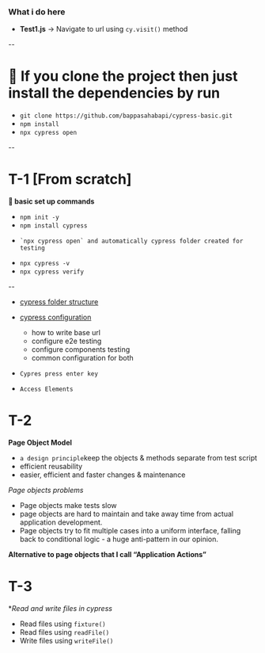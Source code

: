### What i do here

- **Test1.js** -> Navigate to url using `cy.visit()` method



--
# 🌱 If you clone the project then just install the dependencies by run

- `git clone https://github.com/bappasahabapi/cypress-basic.git`
- `npm install`
- `npx cypress open`


--

#    T-1 [From scratch]
**🌱 basic set up commands**
-    `npm init -y`
-    `npm install cypress`
-     `npx cypress open` and automatically cypress folder created for testing
-    `npx cypress -v`
-    `npx cypress verify`


--

- [cypress folder structure](https://docs.cypress.io/guides/core-concepts/writing-and-organizing-tests)
- [cypress configuration](https://docs.cypress.io/guides/references/configuration)
    
    - how to write base url
    - configure e2e testing 
    - configure components testing
    - common configuration for both
    
- `Cypres press enter key`
    

- ` Access Elements `

#    T-2

**Page Object Model**

- `a design principle`keep the objects & methods separate from test script
- efficient reusability
- easier, efficient and faster changes & maintenance
<!--  -->

*Page objects problems*
- Page objects make tests slow 
- page objects are hard to maintain and take away time from actual application development.
- Page objects try to fit multiple cases into a uniform interface, falling back to conditional   logic - a huge anti-pattern in our opinion.

**Alternative to page objects that I call “Application Actions”**

#    T-3

**Read and write files in cypress*
- Read files using `fixture()`
- Read files using `readFile()`
- Write files using `writeFile()`
